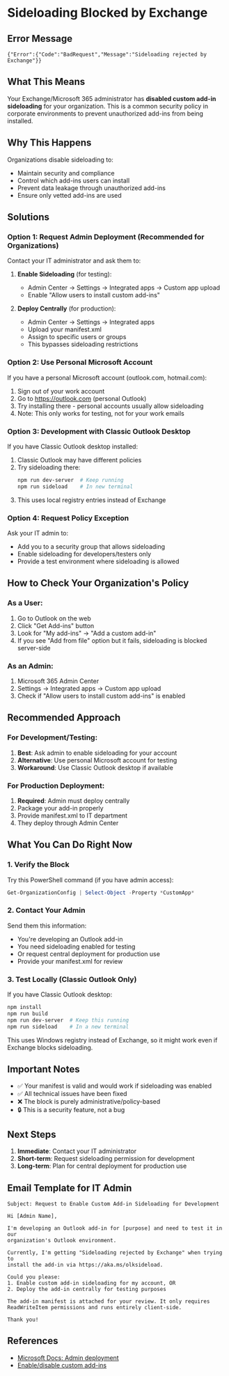 # Sideloading Blocked by Exchange

## Error Message
```
{"Error":{"Code":"BadRequest","Message":"Sideloading rejected by Exchange"}}
```

## What This Means

Your Exchange/Microsoft 365 administrator has **disabled custom add-in sideloading** for your organization. This is a common security policy in corporate environments to prevent unauthorized add-ins from being installed.

## Why This Happens

Organizations disable sideloading to:
- Maintain security and compliance
- Control which add-ins users can install
- Prevent data leakage through unauthorized add-ins
- Ensure only vetted add-ins are used

## Solutions

### Option 1: Request Admin Deployment (Recommended for Organizations)
Contact your IT administrator and ask them to:

1. **Enable Sideloading** (for testing):
   - Admin Center → Settings → Integrated apps → Custom app upload
   - Enable "Allow users to install custom add-ins"

2. **Deploy Centrally** (for production):
   - Admin Center → Settings → Integrated apps
   - Upload your manifest.xml
   - Assign to specific users or groups
   - This bypasses sideloading restrictions

### Option 2: Use Personal Microsoft Account
If you have a personal Microsoft account (outlook.com, hotmail.com):

1. Sign out of your work account
2. Go to https://outlook.com (personal Outlook)
3. Try installing there - personal accounts usually allow sideloading
4. Note: This only works for testing, not for your work emails

### Option 3: Development with Classic Outlook Desktop
If you have Classic Outlook desktop installed:

1. Classic Outlook may have different policies
2. Try sideloading there:
   ```bash
   npm run dev-server  # Keep running
   npm run sideload    # In new terminal
   ```
3. This uses local registry entries instead of Exchange

### Option 4: Request Policy Exception
Ask your IT admin to:
- Add you to a security group that allows sideloading
- Enable sideloading for developers/testers only
- Provide a test environment where sideloading is allowed

## How to Check Your Organization's Policy

### As a User:
1. Go to Outlook on the web
2. Click "Get Add-ins" button
3. Look for "My add-ins" → "Add a custom add-in"
4. If you see "Add from file" option but it fails, sideloading is blocked server-side

### As an Admin:
1. Microsoft 365 Admin Center
2. Settings → Integrated apps → Custom app upload
3. Check if "Allow users to install custom add-ins" is enabled

## Recommended Approach

### For Development/Testing:
1. **Best**: Ask admin to enable sideloading for your account
2. **Alternative**: Use personal Microsoft account for testing
3. **Workaround**: Use Classic Outlook desktop if available

### For Production Deployment:
1. **Required**: Admin must deploy centrally
2. Package your add-in properly
3. Provide manifest.xml to IT department
4. They deploy through Admin Center

## What You Can Do Right Now

### 1. Verify the Block
Try this PowerShell command (if you have admin access):
```powershell
Get-OrganizationConfig | Select-Object -Property *CustomApp*
```

### 2. Contact Your Admin
Send them this information:
- You're developing an Outlook add-in
- You need sideloading enabled for testing
- Or request central deployment for production use
- Provide your manifest.xml for review

### 3. Test Locally (Classic Outlook Only)
If you have Classic Outlook desktop:
```bash
npm install
npm run build
npm run dev-server  # Keep this running
npm run sideload    # In a new terminal
```

This uses Windows registry instead of Exchange, so it might work even if Exchange blocks sideloading.

## Important Notes

- ✅ Your manifest is valid and would work if sideloading was enabled
- ✅ All technical issues have been fixed
- ❌ The block is purely administrative/policy-based
- 🔒 This is a security feature, not a bug

## Next Steps

1. **Immediate**: Contact your IT administrator
2. **Short-term**: Request sideloading permission for development
3. **Long-term**: Plan for central deployment for production use

## Email Template for IT Admin

```
Subject: Request to Enable Custom Add-in Sideloading for Development

Hi [Admin Name],

I'm developing an Outlook add-in for [purpose] and need to test it in our 
organization's Outlook environment.

Currently, I'm getting "Sideloading rejected by Exchange" when trying to 
install the add-in via https://aka.ms/olksideload.

Could you please:
1. Enable custom add-in sideloading for my account, OR
2. Deploy the add-in centrally for testing purposes

The add-in manifest is attached for your review. It only requires 
ReadWriteItem permissions and runs entirely client-side.

Thank you!
```

## References

- [Microsoft Docs: Admin deployment](https://learn.microsoft.com/en-us/microsoft-365/admin/manage/manage-deployment-of-add-ins)
- [Enable/disable custom add-ins](https://learn.microsoft.com/en-us/microsoft-365/admin/manage/manage-addins-in-the-admin-center)
